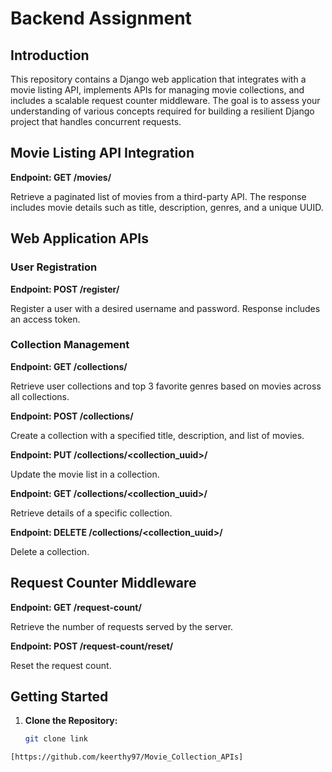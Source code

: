 # Backend Assignment

## Introduction

This repository contains a Django web application that integrates with a movie listing API, implements APIs for managing movie collections, and includes a scalable request counter middleware. The goal is to assess your understanding of various concepts required for building a resilient Django project that handles concurrent requests.

## Movie Listing API Integration

**Endpoint: GET /movies/**

Retrieve a paginated list of movies from a third-party API. The response includes movie details such as title, description, genres, and a unique UUID.

## Web Application APIs

### User Registration

**Endpoint: POST /register/**

Register a user with a desired username and password. Response includes an access token.

### Collection Management

**Endpoint: GET /collections/**

Retrieve user collections and top 3 favorite genres based on movies across all collections.

**Endpoint: POST /collections/**

Create a collection with a specified title, description, and list of movies.

**Endpoint: PUT /collections/<collection_uuid>/**

Update the movie list in a collection.

**Endpoint: GET /collections/<collection_uuid>/**

Retrieve details of a specific collection.

**Endpoint: DELETE /collections/<collection_uuid>/**

Delete a collection.

## Request Counter Middleware

**Endpoint: GET /request-count/**

Retrieve the number of requests served by the server.

**Endpoint: POST /request-count/reset/**

Reset the request count.

## Getting Started

1. **Clone the Repository:**

   ```bash
   git clone link
`[https://github.com/keerthy97/Movie_Collection_APIs]`










